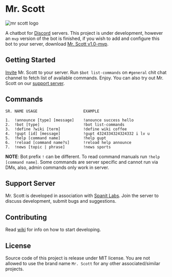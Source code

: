 # Mr. Scott

![mr scott logo](https://i.imgur.com/XfNjSIX.png)

A chatbot for [Discord](https://discordapp.com) servers. This project is under development, however an `mvp` version of the bot is finished, if you wish to add and configure this bot to your server, download [Mr. Scott v1.0-mvp](https://github.com/ap4gh/mr_scott/releases/tag/v1.0-mvp).

## Getting Started

[Invite](https://ap4gh.github.io/mr_scott/) Mr. Scott to your server. Run `$bot list-commands` on `#general` chit chat channel to fetch list of available commands. Enjoy. You can also try out Mr. Scott on our [support server](https://discord.gg/XnjpKkM).

## Commands

```
SR. NAME USAGE                    EXAMPLE

1.  !announce [type] [message]    !anounce success hello
2.  !bot [type]                   !bot list-commands
3.  !define ?wiki [term]          !define wiki coffee
4.  !gupt [id] [message]          !gupt 4324334324324332 i lv u
5.  !help [command name]          !help gupt
6.  !reload [command name?s]      !reload help announce
7.  !news [topic | phrase]        !news sports
```

**NOTE**: Bot prefix `!` can be different. To read command manuals run `!help [command name]`. Some commands are server specific and cannot run via DMs, also, admin commands only work in server.

## Support Server

Mr. Scott is developed in association with [Spanit Labs](https://discord.gg/XnjpKkM). Join the server to discuss development, submit bugs and suggestions.

## Contributing

Read [wiki](https://github.com/ap4gh/mr_scott/wiki) for info on how to start developing.

## License

Source code of this project is release under MIT license. You are not allowed to use the brand name `Mr. Scott` for any other associated/similar projects.
